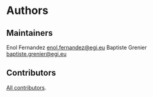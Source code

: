 # Authors

## Maintainers

Enol Fernandez <enol.fernandez@egi.eu>
Baptiste Grenier <baptiste.grenier@egi.eu>

## Contributors

[All contributors](https://github.com/EGI-Federation/ansible-role-umd/graphs/contributors).
